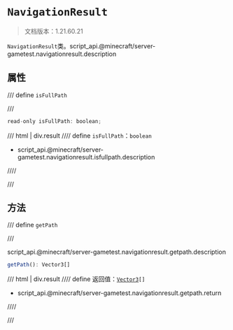 # `NavigationResult`

> 文档版本：1.21.60.21

`NavigationResult`类。script_api.@minecraft/server-gametest.navigationresult.description

## 属性

/// define
`isFullPath`


///

```js
read-only isFullPath: boolean;
```

/// html | div.result
//// define
`isFullPath`：`boolean`

- script_api.@minecraft/server-gametest.navigationresult.isfullpath.description


////

///


## 方法

/// define
`getPath`


///

script_api.@minecraft/server-gametest.navigationresult.getpath.description

```js
getPath(): Vector3[]
```

/// html | div.result
//// define
返回值：<code><a href="../../../server/alpha/vector3/">Vector3</a>[]</code>

- script_api.@minecraft/server-gametest.navigationresult.getpath.return


////

///

